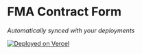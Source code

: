 # FMA Contract Form

*Automatically synced with your deployments*

[![Deployed on Vercel](https://img.shields.io/badge/Deployed%20on-Vercel-black?style=for-the-badge&logo=vercel)](https://vercel.com/drawbridgelabs/v0-fma-contract-form)
